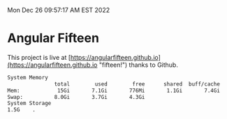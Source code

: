 Mon Dec 26 09:57:17 AM EST 2022

# Angular Fifteen


This project is live at [https://angularfifteen.github.io](https://angularfifteen.github.io "fifteen!") thanks to Github.

```bash
System Memory
               total        used        free      shared  buff/cache   available
Mem:            15Gi       7.1Gi       776Mi       1.1Gi       7.4Gi       6.7Gi
Swap:          8.0Gi       3.7Gi       4.3Gi
System Storage
1.5G	.
```
